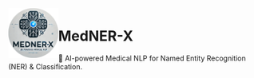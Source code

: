 <img src="MedNER-X Logo.png" alt="MedNER-X Logo" width="100" align="left"/>

# MedNER-X
🚀 AI-powered Medical NLP for Named Entity Recognition (NER) & Classification.

